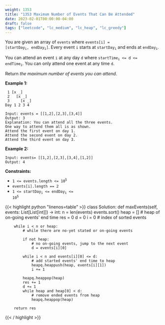 ```yaml
---
weight: 1353
title: "1353 Maximum Number of Events That Can Be Attended"
date: 2023-02-01T00:00:00-04:00
draft: false
tags: ["leetcode", "lc_medium", "lc_heap", "lc_greedy"]
---
```


You are given an array of `events` where <code>events[i] = [startDay<sub>i</sub>, endDay<sub>i</sub>]</code>. Every event `i` starts at <code>startDay<sub>i</sub></code> and ends at <code>endDay<sub>i</sub></code>.

You can attend an event `i` at any day `d` where <code>startTime<sub>i</sub> <= d <= endTime<sub>i</sub></code>. You can only attend one event at any time `d`.

Return *the maximum number of events you can attend*.


**Example 1:**
```
 1 [x _]
 2   [x _]
 3     [x _]
Day 1 2 3 4

Input: events = [[1,2],[2,3],[3,4]]
Output: 3
Explanation: You can attend all the three events.
One way to attend them all is as shown.
Attend the first event on day 1.
Attend the second event on day 2.
Attend the third event on day 3.
```
**Example 2:**
```
Input: events= [[1,2],[2,3],[3,4],[1,2]]
Output: 4
```

**Constraints:**
- <code>1 <= events.length <= 10<sup>5</sup></code>
- `events[i].length == 2`
- <code>1 <= startDay<sub>i</sub> <= endDay<sub>i</sub> <= 10<sup>5</sup></code>

<div class="tabs"></div>
<div class="tab-content">
<div id="python" class="lang">
{{< highlight python "linenos=table" >}}
class Solution:
    def maxEvents(self, events: List[List[int]]) -> int:
        n = len(events)
        events.sort()
        heap = []   # heap of on-going events' end time
        res = 0
        d = 0
        i = 0   # index of sorted events

        while i < n or heap:
            # while there are no-yet stated or on-going events

            if not heap:
                # no on-going events, jump to the next event
                d = events[i][0]

            while i < n and events[i][0] <= d:
                # add started events' end time to heap
                heapq.heappush(heap, events[i][1])
                i += 1

            heapq.heappop(heap)
            res += 1
            d += 1
            while heap and heap[0] < d:
                # remove ended events from heap
                heapq.heappop(heap)

        return res
{{< / highlight >}}
</div>
</div>
